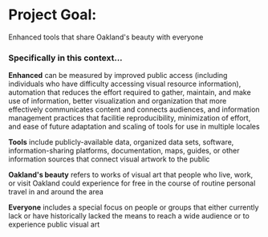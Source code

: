 # Project Goal:

Enhanced tools that share Oakland's beauty with everyone

### Specifically in this context...

**Enhanced** can be measured by improved public access (including individuals who have difficulty accessing visual resource information), automation that reduces the effort required to gather, maintain, and make use of information, better visualization and organization that more effectively communicates content and connects audiences, and information management practices that facilitie reproducibility, minimization of effort, and ease of future adaptation and scaling of tools for use in multiple locales

**Tools** include publicly-available data, organized data sets, software, information-sharing platforms, documentation, maps, guides, or other information sources that connect visual artwork to the public

**Oakland's beauty** refers to works of visual art that people who live, work, or visit Oakland could experience for free in the course of routine personal travel in and around the area

**Everyone** includes a special focus on people or groups that either currently lack or have historically lacked the means to reach a wide audience or to experience public visual art